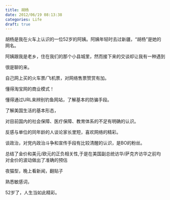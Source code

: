 ```yaml
---
title: 胡杨
date: 2012/06/19 08:13:38
categories: Life
draft: true
---
```

胡杨是我在火车上认识的一位52岁的阿姨。阿姨年轻时去过新疆，“胡杨”是她的网名。

阿姨跟我是老乡，住在我们的那个小县城里，然而接下来的交谈却让我有一种遇到

很是聊的来。

自己网上买的火车票/飞机票，对网络售票赞赏有加。

懂得淘宝网的商业模式！

懂得通过URL来辨别钓鱼网站，了解基本的防骗手段。

了解美国生活的基本形态，

对目前国内的社会保障、医疗保障、教育体系的不足有明确的认识。

反感与单位的同年龄的人谈论家长里短，喜欢网络的精彩。

谈政治，对党内政治斗争和宣传手段有比较清醒的认识，是BO的粉丝。

总结了金价和美元/欧元的正负相关性,于是在美国副总统访华/萨克齐访华之前均对金价的波动做出了准确的预估

夜猫型，晚上看新闻，翻贴子

熟悉敏感词，

52岁了，人生当如此精彩。